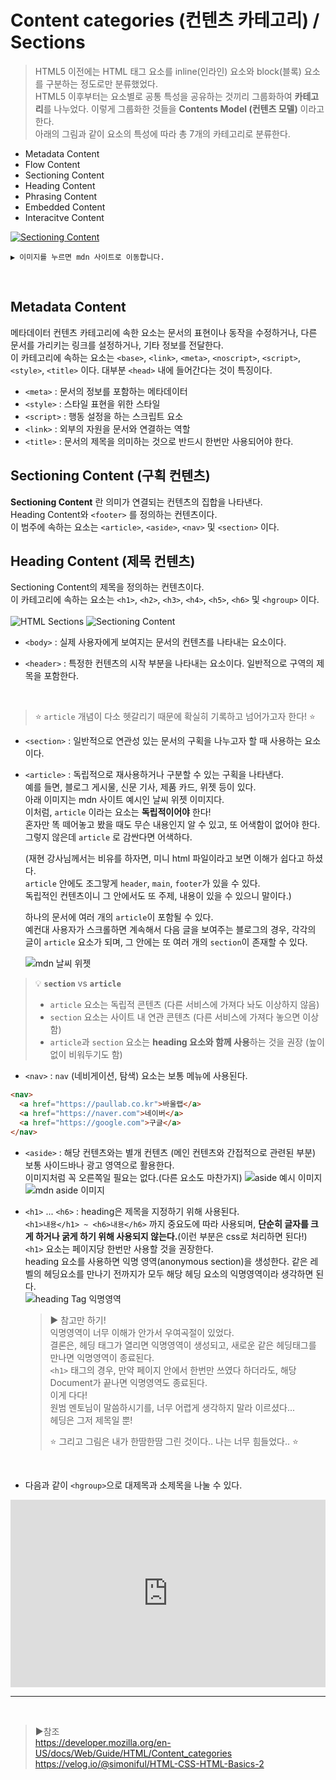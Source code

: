 # Content categories (컨텐츠 카테고리) / Sections

> HTML5 이전에는 HTML 태그 요소를 inline(인라인) 요소와 block(블록) 요소를 구분하는 정도로만 분류했었다.  
> HTML5 이후부터는 요소별로 공통 특성을 공유하는 것끼리 그룹화하여 **카테고리**를 나누었다. 이렇게 그룹화한 것들을 **Contents Model (컨텐츠 모델)** 이라고 한다.  
> 아래의 그림과 같이 요소의 특성에 따라 총 7개의 카테고리로 분류한다.

- Metadata Content
- Flow Content
- Sectioning Content
- Heading Content
- Phrasing Content
- Embedded Content
- Interacitve Content

[![Sectioning Content](https://developer.mozilla.org/en-US/docs/Web/Guide/HTML/Content_categories/content_categories_venn.png)](https://developer.mozilla.org/en-US/docs/Web/Guide/HTML/Content_categories)
```
▶︎ 이미지를 누르면 mdn 사이트로 이동합니다.
```

<br>

## Metadata Content

메타데이터 컨텐츠 카테고리에 속한 요소는 문서의 표현이나 동작을 수정하거나, 다른 문서를 가리키는 링크를 설정하거나, 기타 정보를 전달한다.  
이 카테고리에 속하는 요소는 `<base>`, `<link>`, `<meta>`, `<noscript>`, `<script>`, `<style>`, `<title>` 이다. 대부분 `<head>` 내에 들어간다는 것이 특징이다.

- `<meta>` : 문서의 정보를 포함하는 메타데이터
- `<style>` : 스타일 표현을 위한 스타일
- `<script>` : 행동 설정을 하는 스크립트 요소
- `<link>` : 외부의 자원을 문서와 연결하는 역할
- `<title>` : 문서의 제목을 의미하는 것으로 반드시 한번만 사용되어야 한다.

## Sectioning Content (구획 컨텐츠)

**Sectioning Content** 란 의미가 연결되는 컨텐츠의 집합을 나타낸다.  
Heading Content와 `<footer>` 를 정의하는 컨텐츠이다.  
이 범주에 속하는 요소는 `<article>`, `<aside>`, `<nav>` 및 `<section>` 이다.

## Heading Content (제목 컨텐츠)

Sectioning Content의 제목을 정의하는 컨텐츠이다.  
이 카테고리에 속하는 요소는 `<h1>`, `<h2>`, `<h3>`, `<h4>`, `<h5>`, `<h6>` 및 `<hgroup>` 이다.  
<br>
![HTML Sections](https://paullabworkspace.notion.site/image/https%3A%2F%2Fs3-us-west-2.amazonaws.com%2Fsecure.notion-static.com%2Faf935819-7f52-4de6-bdcb-a658a4ed1d01%2Fsection_fin.png?table=block&id=7af6cb15-bf67-4339-9e44-42c5ac77ded8&spaceId=579fe283-28aa-489d-ae65-d683304becfc&width=2000&userId=&cache=v2)
![Sectioning Content](https://paullabworkspace.notion.site/image/https%3A%2F%2Fs3-us-west-2.amazonaws.com%2Fsecure.notion-static.com%2F561ed611-72a9-4e72-af3a-4daeb19c9909%2FUntitled.png?table=block&id=0905182b-4083-40d3-9314-aae473fc6ddf&spaceId=579fe283-28aa-489d-ae65-d683304becfc&width=2000&userId=&cache=v2)

- `<body>` : 실제 사용자에게 보여지는 문서의 컨텐츠를 나타내는 요소이다.

- `<header>` : 특정한 컨텐츠의 시작 부분을 나타내는 요소이다. 일반적으로 구역의 제목을 포함한다.

<br>

> ⭐️ `article` 개념이 다소 헷갈리기 때문에 확실히 기록하고 넘어가고자 한다! ⭐️

- `<section>` : 일반적으로 연관성 있는 문서의 구획을 나누고자 할 때 사용하는 요소이다.

- `<article>` : 독립적으로 재사용하거나 구분할 수 있는 구획을 나타낸다.  
  예를 들면, 블로그 게시물, 신문 기사, 제품 카드, 위젯 등이 있다.  
  아래 이미지는 mdn 사이트 예시인 날씨 위젯 이미지다.  
  이처럼, `article` 이라는 요소는 **독립적이어야** 한다!  
  혼자만 똑 떼어놓고 봤을 때도 무슨 내용인지 알 수 있고, 또 어색함이 없어야 한다.  
  그렇지 않은데 `article` 로 감싼다면 어색하다.

  (재현 강사님께서는 비유를 하자면, 미니 html 파일이라고 보면 이해가 쉽다고 하셨다.  
  `article` 안에도 조그맣게 `header`, `main`, `footer`가 있을 수 있다.  
  독립적인 컨텐츠이니 그 안에서도 또 주제, 내용이 있을 수 있으니 말이다.)

  하나의 문서에 여러 개의 `article`이 포함될 수 있다.  
  예컨대 사용자가 스크롤하면 계속해서 다음 글을 보여주는 블로그의 경우, 각각의 글이 `article` 요소가 되며, 그 안에는 또 여러 개의 `section`이 존재할 수 있다.

  ![mdn 날씨 위젯](/imgs/widget.png)

> 💡 **`section`** vs **`article`**
>
> - `article` 요소는 독립적 콘텐츠 (다른 서비스에 가져다 놔도 이상하지 않음)
> - `section` 요소는 사이트 내 연관 콘텐츠 (다른 서비스에 가져다 놓으면 이상함)
> - `article`과 `section` 요소는 **heading 요소와 함께 사용**하는 것을 권장 (높이 없이 비워두기도 함)

- `<nav>` : `nav` (네비게이션, 탐색) 요소는 보통 메뉴에 사용된다.

```html
<nav>
  <a href="https://paullab.co.kr">바울랩</a>
  <a href="https://naver.com">네이버</a>
  <a href="https://google.com">구글</a>
</nav>
```

- `<aside>` : 해당 컨텐츠와는 별개 컨텐츠 (메인 컨텐츠와 간접적으로 관련된 부분)  
  보통 사이드바나 광고 영역으로 활용한다.  
  이미지처럼 꼭 오른쪽일 필요는 없다.(다른 요소도 마찬가지)
  ![aside 예시 이미지](https://paullabworkspace.notion.site/image/https%3A%2F%2Fs3-us-west-2.amazonaws.com%2Fsecure.notion-static.com%2Fa95fa398-2fb0-48ca-8371-9550dbc0535c%2FUntitled.png?table=block&id=35739c03-d01f-4a2d-9121-744d15d4cdf3&spaceId=579fe283-28aa-489d-ae65-d683304becfc&width=2000&userId=&cache=v2)  
  ![mdn aside 이미지](/imgs/aside-img.png)

- `<h1>` ... `<h6>` : heading은 제목을 지정하기 위해 사용된다.  
   `<h1>내용</h1> ~ <h6>내용</h6>` 까지 중요도에 따라 사용되며, **단순히 글자를 크게 하거나 굵게 하기 위해 사용되지 않는다.**(이런 부분은 css로 처리하면 된다!)  
   `<h1>` 요소는 페이지당 한번만 사용할 것을 권장한다.  
   heading 요소를 사용하면 익명 영역(anonymous section)을 생성한다. 같은 레벨의 헤딩요소를 만나기 전까지가 모두 해당 헤딩 요소의 익명영역이라 생각하면 된다.  
   ![heading Tag 익명영역](/imgs/heading_Tag_anonymous_section.png)

  > ▶︎ 참고만 하기!  
  > 익명영역이 너무 이해가 안가서 우여곡절이 있었다.  
  > 결론은, 헤딩 태그가 열리면 익명영역이 생성되고, 새로운 같은 헤딩태그를 만나면 익명영역이 종료된다.  
  > `<h1>` 태그의 경우, 만약 페이지 안에서 한번만 쓰였다 하더라도, 해당 Document가 끝나면 익명영역도 종료된다.  
  > 이게 다다!  
  > 원범 멘토님이 말씀하시기를, 너무 어렵게 생각하지 말라 이르셨다...  
  > 헤딩은 그저 제목일 뿐!
  >
  > ⭐️ 그리고 그림은 내가 한땀한땀 그린 것이다.. 나는 너무 힘들었다.. ⭐️

  <br>

- 다음과 같이 `<hgroup>`으로 대제목과 소제목을 나눌 수 있다.

<iframe height="300" style="width: 100%;" scrolling="no" title="Untitled" src="https://codepen.io/bellnoona/embed/bGavpwe?default-tab=html%2Cresult&editable=true" frameborder="no" loading="lazy" allowtransparency="true" allowfullscreen="true">
  See the Pen <a href="https://codepen.io/bellnoona/pen/bGavpwe">
  Untitled</a> by Soohyeon Kim (<a href="https://codepen.io/bellnoona">@bellnoona</a>)
  on <a href="https://codepen.io">CodePen</a>.
</iframe>

<!-- footer -->

<!-- address -->

<br>

---

<br>

> ▶︎참조  
> <https://developer.mozilla.org/en-US/docs/Web/Guide/HTML/Content_categories>  
> <https://velog.io/@simoniful/HTML-CSS-HTML-Basics-2>
